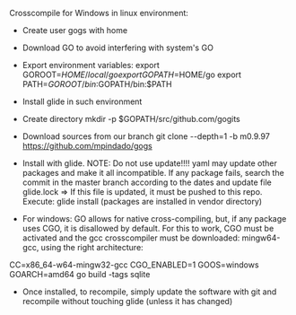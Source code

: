 Crosscompile for Windows in linux environment:
- Create user gogs with home
- Download GO to avoid interfering with system's GO
- Export environment variables:
        export GOROOT=$HOME/local/go
        export GOPATH=$HOME/go
        export PATH=$GOROOT/bin:$GOPATH/bin:$PATH
- Install glide in such environment
- Create directory
        mkdir -p $GOPATH/src/github.com/gogits
- Download sources from our branch
        git clone --depth=1 -b m0.9.97 https://github.com/mpindado/gogs
- Install with glide. NOTE: Do not use update!!!! yaml may update other packages and make it all incompatible.
If any package fails, search the commit in the master branch according to the dates and update file glide.lock => If this
file is updated, it must be pushed to this repo.
Execute: glide install
(packages are installed in vendor directory)

- For windows:
GO allows for native cross-compiling, but, if any package uses CGO, it is disallowed by default. For this to work, CGO must be activated
and the gcc crosscompiler must be downloaded: mingw64-gcc, using the right architecture:

CC=x86_64-w64-mingw32-gcc CGO_ENABLED=1 GOOS=windows GOARCH=amd64 go build -tags sqlite

- Once installed, to recompile, simply update the software with git and recompile without touching glide (unless it has changed)
